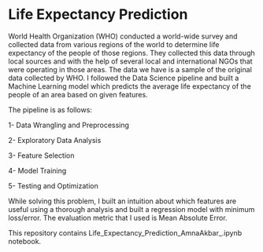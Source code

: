 # Life Expectancy Prediction
World Health Organization (WHO) conducted a world-wide survey and collected data from various regions of
the world to determine life expectancy of the people of those regions. They collected this data through local sources
and with the help of several local and international NGOs that were operating in those areas.
The data we have is a sample of the original data collected by WHO. I followed the Data Science
pipeline and built a Machine Learning model which predicts the average life expectancy of the people of an
area based on given features.

The pipeline is as follows:

  1- Data Wrangling and Preprocessing
  
  2- Exploratory Data Analysis
  
  3- Feature Selection
  
  4- Model Training
  
  5- Testing and Optimization
  
  
While solving this problem, I built an intuition about which features are useful using a thorough analysis and
built a regression model with minimum loss/error. The evaluation metric that I used is Mean Absolute
Error. 

This repository contains Life_Expectancy_Prediction_AmnaAkbar_.ipynb notebook.
